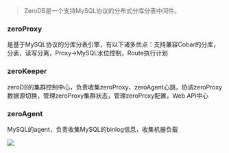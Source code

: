 > ZeroDB是一个支持MySQL协议的分布式分库分表中间件。

### zeroProxy
是基于MySQL协议的分库分表引擎，有以下诸多优点：支持兼容Cobar的分库，分表，读写分离，Proxy->MySQL水位控制，Route执行计划

### zeroKeeper
zeroDB的集群控制中心，负责收集zeroProxy、zeroAgent心跳，协调zeroProxy数据源切换，管理zeroProxy集群状态，管理zeroProxy配置，Web API中心

### zeroAgent
MySQL的agent，负责收集MySQL的binlog信息，收集机器负载


![](http://processon.com/chart_image/5a4391bfe4b0daa64fecd228.png?_=111)